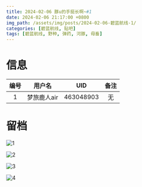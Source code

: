 ```yaml
---
title: 2024-02-06 豚u的手挺长啊~#1
date: 2024-02-06 21:17:00 +0800
img_path: /assets/img/posts/2024-02-06-碧蓝航线-1/
categories: [碧蓝航线, 贴吧]
tags: [碧蓝航线, 野种, 弹药, 河豚, 母畜]
---
```


# 信息

| 编号 |   用户名    |    UID    | 备注 |
| :--: | :---------: | :-------: | :--: |
|  1   | 梦旅鹿人air | 463048903 |  无  |

# 留档

![1](1.jpg)

![2](2.jpg)

![3](3.jpg)

![4](4.jpg)